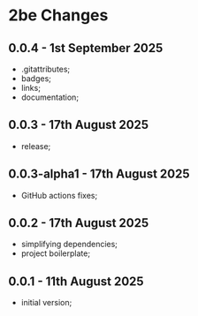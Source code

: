 # **2be** Changes

## 0.0.4 - 1st September 2025

* .gitattributes;
* badges;
* links;
* documentation;


## 0.0.3 - 17th August 2025

* release;


## 0.0.3-alpha1 - 17th August 2025

* GitHub actions fixes;


## 0.0.2 - 17th August 2025

* simplifying dependencies;
* project boilerplate;


## 0.0.1 - 11th August 2025

* initial version;



<!-- ########################### end of file ########################### -->

